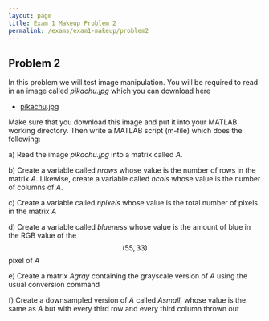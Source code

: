 ```yaml
---
layout: page
title: Exam 1 Makeup Problem 2
permalink: /exams/exam1-makeup/problem2
---
```


## Problem 2

In this problem we will test image manipulation.  You will be required to read in an image called *pikachu.jpg* which you can download here

* [pikachu.jpg](pikachu.jpg)

Make sure that you download this image and put it into your MATLAB working directory.  Then write a MATLAB script (m-file) which does the following:

a) Read the image *pikachu.jpg* into a matrix called *A*.

b) Create a variable called *nrows* whose value is the number of rows in the matrix *A*.  Likewise, create a variable called *ncols* whose value is the number of columns of *A*.

c) Create a variable called *npixels* whose value is the total number of pixels in the matrix *A*

d) Create a variable called *blueness* whose value is the amount of blue in the RGB value of the $$(55,33)$$ pixel of *A*

e) Create a matrix *Agray* containing the grayscale version of *A* using the usual conversion command

f) Create a downsampled version of *A* called *Asmall*, whose value is the same as *A* but with every third row and every third column thrown out


